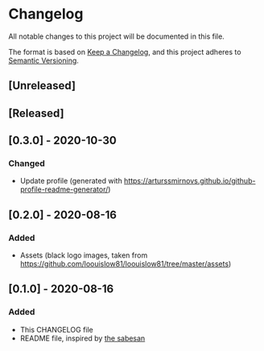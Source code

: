 # Changelog
All notable changes to this project will be documented in this file.

The format is based on [Keep a Changelog](https://keepachangelog.com/en/1.0.0/),
and this project adheres to [Semantic Versioning](https://semver.org/spec/v2.0.0.html).

## [Unreleased]

## [Released]

## [0.3.0] - 2020-10-30
### Changed
- Update profile (generated with https://arturssmirnovs.github.io/github-profile-readme-generator/)

## [0.2.0] - 2020-08-16
### Added
- Assets (black logo images, taken from https://github.com/loouislow81/loouislow81/tree/master/assets)

## [0.1.0] - 2020-08-16
### Added
- This CHANGELOG file 
- README file, inspired by [the sabesan](https://dev.to/thesabesan/beautify-your-github-profile-readme-10cf)
